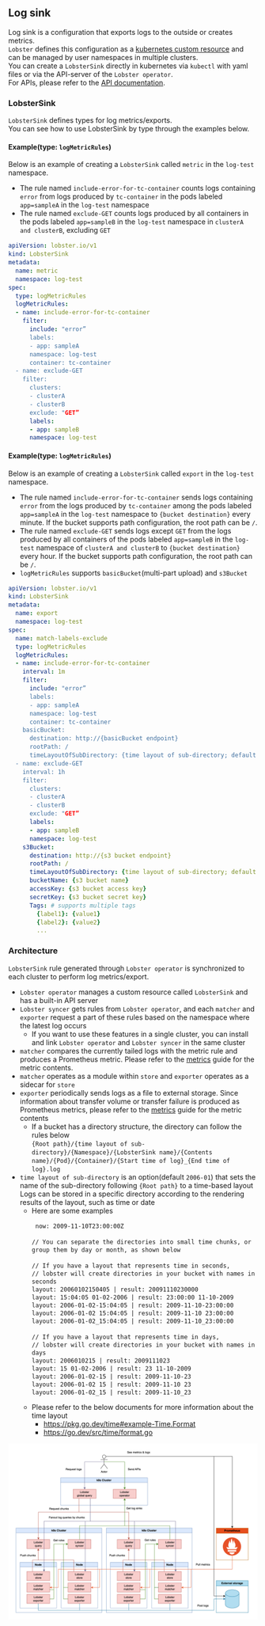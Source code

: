 ## Log sink

Log sink is a configuration that exports logs to the outside or creates metrics. \
`Lobster` defines this configuration as a [kubernetes custom resource](https://kubernetes.io/docs/concepts/extend-kubernetes/api-extension/custom-resources/) and can be managed by user namespaces in multiple clusters. \
You can create a `LobsterSink` directly in kubernetes via `kubectl` with yaml files or via the API-server of the `Lobster operator`. \
For APIs, please refer to the [API documentation](../apis/operator_apis.md).

### LobsterSink

`LobsterSink` defines types for log metrics/exports.\
You can see how to use LobsterSink by type through the examples below.

#### Example(type: `logMetricRules`)

Below is an example of creating a `LobsterSink` called `metric` in the `log-test` namespace.
- The rule named `include-error-for-tc-container` counts logs containing `error` from logs produced by `tc-container` in the pods labeled `app=sampleA` in the `log-test` namespace
- The rule named `exclude-GET` counts logs produced by all containers in the pods labeled `app=sampleB` in the `log-test` namespace in `clusterA and clusterB`, excluding `GET`

```yaml
apiVersion: lobster.io/v1
kind: LobsterSink
metadata:
  name: metric
  namespace: log-test
spec:
  type: logMetricRules
  logMetricRules:
  - name: include-error-for-tc-container
    filter:
      include: "error”
      labels:
      - app: sampleA
      namespace: log-test
      container: tc-container
  - name: exclude-GET
    filter:
      clusters:
      - clusterA
      - clusterB
      exclude: "GET”
      labels:
      - app: sampleB
      namespace: log-test
```

#### Example(type: `logMetricRules`)

Below is an example of creating a `LobsterSink` called `export` in the `log-test` namespace.
- The rule named `include-error-for-tc-container` sends logs containing `error` from the logs produced by `tc-container` among the pods labeled `app=sampleA` in the `log-test` namespace to `{bucket destination}` every minute. If the bucket supports path configuration, the root path can be `/`.
- The rule named `exclude-GET` sends logs except `GET` from the logs produced by all containers of the pods labeled `app=sampleB` in the `log-test` namespace of `clusterA and clusterB` to `{bucket destination}` every hour. If the bucket supports path configuration, the root path can be `/`.
- `logMetricRules` supports `basicBucket`(multi-part upload) and `s3Bucket`

```yaml
apiVersion: lobster.io/v1
kind: LobsterSink
metadata:
  name: export
  namespace: log-test
spec:
  name: match-labels-exclude
  type: logMetricRules
  logMetricRules:
  - name: include-error-for-tc-container
    interval: 1m
    filter:
      include: "error”
      labels:
      - app: sampleA
      namespace: log-test
      container: tc-container
    basicBucket:
      destination: http://{basicBucket endpoint}
      rootPath: /
      timeLayoutOfSubDirectory: {time layout of sub-directory; default `2006-01`}
  - name: exclude-GET
    interval: 1h
    filter:
      clusters:
      - clusterA
      - clusterB
      exclude: "GET”
      labels:
      - app: sampleB
      namespace: log-test
    s3Bucket:
      destination: http://{s3 bucket endpoint}
      rootPath: /
      timeLayoutOfSubDirectory: {time layout of sub-directory; default `2006-01`}
      bucketName: {s3 bucket name}
      accessKey: {s3 bucket access key}
      secretKey: {s3 bucket secret key}
      Tags: # supports multiple tags
        {label1}: {value1}
        {label2}: {value2}
        ...
```

### Architecture

`LobsterSink` rule generated through `Lobster operator` is synchronized to each cluster to perform log metrics/export.
- `Lobster operator` manages a custom resource called `LobsterSink` and has a built-in API server
- `Lobster syncer` gets rules from `Lobster operator`, and each `matcher` and `exporter` request a part of these rules based on the namespace where the latest log occurs
  - If you want to use these features in a single cluster, you can install and link `Lobster operator` and `Lobster syncer` in the same cluster
- `matcher` compares the currently tailed logs with the metric rule and produces a Prometheus metric. Please refer to the [metrics](./metrics.md) guide for the metric contents. 
- `matcher` operates as a module within `store` and `exporter` operates as a sidecar for `store`
- `exporter` periodically sends logs as a file to external storage. Since information about transfer volume or transfer failure is produced as Prometheus metrics, please refer to the [metrics](./metrics.md) guide for the metric contents
  - If a bucket has a directory structure, the directory can follow the rules below\
    `{Root path}/{time layout of sub-directory}/{Namespace}/{LobsterSink name}/{Contents name}/{Pod}/{Container}/{Start time of log}_{End time of log}.log`
- `time layout of sub-directory` is an option(default `2006-01`) that sets the name of the sub-directory following `{Root path}` to a time-based layout \
   Logs can be stored in a specific directory according to the rendering results of the layout, such as time or date
   - Here are some examples
     ```
      now: 2009-11-10T23:00:00Z
 
     // You can separate the directories into small time chunks, or group them by day or month, as shown below

     // If you have a layout that represents time in seconds, 
     // lobster will create directories in your bucket with names in seconds 
     layout: 20060102150405 | result: 20091110230000
     layout: 15:04:05 01-02-2006 | result: 23:00:00 11-10-2009
     layout: 2006-01-02-15:04:05 | result: 2009-11-10-23:00:00
     layout: 2006-01-02 15:04:05 | result: 2009-11-10 23:00:00
     layout: 2006-01-02_15:04:05 | result: 2009-11-10_23:00:00

     // If you have a layout that represents time in days, 
     // lobster will create directories in your bucket with names in days 
     layout: 2006010215 | result: 2009111023
     layout: 15 01-02-2006 | result: 23 11-10-2009
     layout: 2006-01-02-15 | result: 2009-11-10-23
     layout: 2006-01-02 15 | result: 2009-11-10 23
     layout: 2006-01-02_15 | result: 2009-11-10_23
     ```
   - Please refer to the below documents for more information about the time layout 
     - https://pkg.go.dev/time#example-Time.Format
     - https://go.dev/src/time/format.go

![overview_multi-cluster-with-logsink](../images/overview_multi-cluster-with-logsink.png)